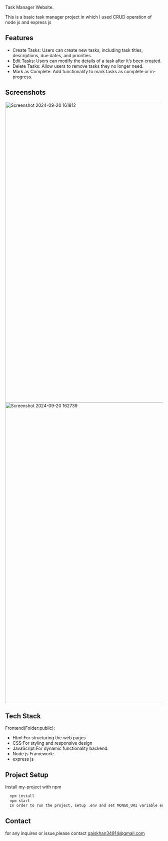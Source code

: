 
Task Manager Website.

This is a basic task manager project in which I used CRUD operation of node js and express js 




## Features

- Create Tasks: Users can create new tasks, including task titles, descriptions, due dates, and priorities.
- Edit Tasks: Users can modify the details of a task after it’s been created.
- Delete Tasks: Allow users to remove tasks they no longer need.
- Mark as Complete: Add functionality to mark tasks as complete or in-progress.



## Screenshots

<img width="959" alt="Screenshot 2024-09-20 161812" src="https://github.com/user-attachments/assets/5b497fd5-d2bd-42c5-8bae-b38a4b49be60">

<img width="960" alt="Screenshot 2024-09-20 162739" src="https://github.com/user-attachments/assets/3dc72f8e-d8a1-493f-894b-4cee67808ba9">

## Tech Stack

Frontend(Folder:public):
- Html:For structuring the web pages
- CSS:For styling and responsive design 
- JavaScript:For dynamic functionality 
backend: 
- Node js 
Framework:
- express js 
 


## Project Setup

Install my-project with npm

```bash
  npm install 
  npm start 
  In order to run the project, setup .env and set MONGO_URI variable equal to DB connection string.
```
    
## Contact
for any inquires or issue,please contact 
qaiskhan34914@gmail.com
